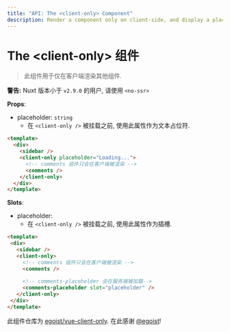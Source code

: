 ```yaml
---
title: "API: The <client-only> Component"
description: Render a component only on client-side, and display a placeholder text on server-side.
---
```


# The &lt;client-only&gt; 组件

> 此组件用于仅在客户端渲染其他组件.

<div class="Alert Alert--orange">

**警告:** Nuxt 版本小于 `v2.9.0` 的用户, 请使用 `<no-ssr>`

</div>

**Props**:

- placeholder: `string`
  - 在 `<client-only />` 被挂载之前, 使用此属性作为文本占位符.

```html
<template>
  <div>
    <sidebar />
    <client-only placeholder="Loading...">
      <!-- comments 组件只会在客户端被渲染 -->
      <comments />
    </client-only>
  </div>
</template>
```

**Slots**:

- placeholder:
  - 在 `<client-only />` 被挂载之前, 使用此属性作为插槽.

 ```html
<template>
  <div>
    <sidebar />
    <client-only>
      <!-- comments 组件只会在客户端被渲染 -->
      <comments />
  
      <!-- comments-placeholder 会在服务端被加载-->
      <comments-placeholder slot="placeholder" />
    </client-only>
  </div>
</template>
```

此组件仓库为 [egoist/vue-client-only](https://github.com/egoist/vue-client-only). 在此感谢 [@egoist](https://github.com/egoist)!
